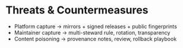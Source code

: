 ﻿# Threats & Countermeasures
- Platform capture → mirrors + signed releases + public fingerprints
- Maintainer capture → multi-steward rule, rotation, transparency
- Content poisoning → provenance notes, review, rollback playbook
